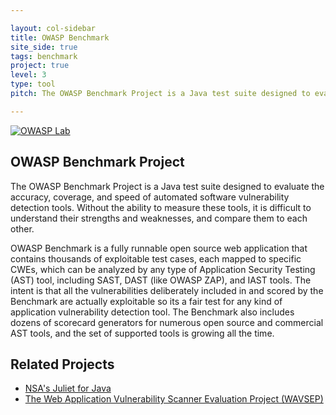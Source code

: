```yaml
---

layout: col-sidebar
title: OWASP Benchmark
site_side: true
tags: benchmark
project: true
level: 3
type: tool
pitch: The OWASP Benchmark Project is a Java test suite designed to evaluate the accuracy, coverage, and speed of automated software vulnerability detection tools.

---
```

<!-- rebuild 40 -->

[![OWASP Lab](https://img.shields.io/badge/owasp-lab%20project-yellow)](https://www2.owasp.org/projects#div-lab)

## OWASP Benchmark Project

The OWASP Benchmark Project is a Java test suite designed to evaluate the accuracy, coverage, and speed of automated software vulnerability detection tools. Without the ability to measure these tools, it is difficult to understand their strengths and weaknesses, and compare them to each other.

OWASP Benchmark is a fully runnable open source web application that contains thousands of exploitable test cases, each mapped to specific CWEs, which can be analyzed by any type of Application Security Testing (AST) tool, including SAST, DAST (like OWASP ZAP), and IAST tools. The intent is that all the vulnerabilities deliberately included in and scored by the Benchmark are actually exploitable so its a fair test for any kind of application vulnerability detection tool. The Benchmark also includes dozens of scorecard generators for numerous open source and commercial AST tools, and the set of supported tools is growing all the time.

## Related Projects
* [NSA's Juliet for Java](https://samate.nist.gov/SARD/testsuite.php)
* [The Web Application Vulnerability Scanner Evaluation Project (WAVSEP)](https://sectooladdict.blogspot.com/)
